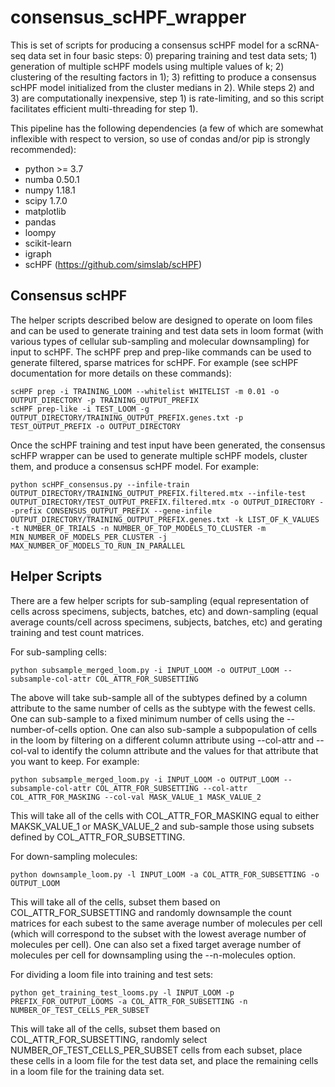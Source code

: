 # consensus_scHPF_wrapper

This is set of scripts for producing a consensus scHPF model for a scRNA-seq data set in four basic steps: 0) preparing training and test data sets; 1) generation of multiple scHPF models using multiple values of k; 2) clustering of the resulting factors in 1); 3) refitting to produce a consensus scHPF model initialized from the cluster medians in 2). While steps 2) and 3) are computationally inexpensive, step 1) is rate-limiting, and so this script facilitates efficient multi-threading for step 1). 

This pipeline has the following dependencies (a few of which are somewhat inflexible with respect to version, so use of condas and/or pip is strongly recommended):

- python >= 3.7
- numba 0.50.1
- numpy 1.18.1
- scipy 1.7.0
- matplotlib
- pandas
- loompy
- scikit-learn
- igraph
- scHPF (https://github.com/simslab/scHPF)

## Consensus scHPF
The helper scripts described below are designed to operate on loom files and can be used to generate training and test data sets in loom format (with various types of cellular sub-sampling and molecular downsampling) for input to scHPF.  The scHPF prep and prep-like commands can be used to generate filtered, sparse matrices for scHPF.  For example (see scHPF documentation for more details on these commands):

```
scHPF prep -i TRAINING_LOOM --whitelist WHITELIST -m 0.01 -o OUTPUT_DIRECTORY -p TRAINING_OUTPUT_PREFIX
scHPF prep-like -i TEST_LOOM -g OUTPUT_DIRECTORY/TRAINING_OUTPUT_PREFIX.genes.txt -p TEST_OUTPUT_PREFIX -o OUTPUT_DIRECTORY
```

Once the scHPF training and test input have been generated, the consensus scHFP wrapper can be used to generate multiple scHPF models, cluster them, and produce a consensus scHPF model.  For example:
```
python scHPF_consensus.py --infile-train OUTPUT_DIRECTORY/TRAINING_OUTPUT_PREFIX.filtered.mtx --infile-test OUTPUT_DIRECTORY/TEST_OUTPUT_PREFIX.filtered.mtx -o OUTPUT_DIRECTORY --prefix CONSENSUS_OUTPUT_PREFIX --gene-infile OUTPUT_DIRECTORY/TRAINING_OUTPUT_PREFIX.genes.txt -k LIST_OF_K_VALUES -t NUMBER_OF_TRIALS -n NUMBER_OF_TOP_MODELS_TO_CLUSTER -m MIN_NUMBER_OF_MODELS_PER_CLUSTER -j MAX_NUMBER_OF_MODELS_TO_RUN_IN_PARALLEL
```

## Helper Scripts
There are a few helper scripts for sub-sampling (equal representation of cells across specimens, subjects, batches, etc) and down-sampling (equal average counts/cell across specimens, subjects, batches, etc) and gerating training and test count matrices.

For sub-sampling cells:
```
python subsample_merged_loom.py -i INPUT_LOOM -o OUTPUT_LOOM --subsample-col-attr COL_ATTR_FOR_SUBSETTING
```
The above will take sub-sample all of the subtypes defined by a column attribute to the same number of cells as the subtype with the fewest cells. One can sub-sample to a fixed minimum number of cells using the --number-of-cells option. One can also sub-sample a subpopulation of cells in the loom by filtering on a different column attribute using --col-attr and --col-val to identify the column attribute and the values for that attribute that you want to keep.  For example:
```
python subsample_merged_loom.py -i INPUT_LOOM -o OUTPUT_LOOM --subsample-col-attr COL_ATTR_FOR_SUBSETTING --col-attr COL_ATTR_FOR_MASKING --col-val MASK_VALUE_1 MASK_VALUE_2
```
This will take all of the cells with COL_ATTR_FOR_MASKING equal to either MAKSK_VALUE_1 or MASK_VALUE_2 and sub-sample those using subsets defined by COL_ATTR_FOR_SUBSETTING.

For down-sampling molecules:
```
python downsample_loom.py -l INPUT_LOOM -a COL_ATTR_FOR_SUBSETTING -o OUTPUT_LOOM
```
This will take all of the cells, subset them based on COL_ATTR_FOR_SUBSETTING and randomly downsample the count matrices for each subest to the same average number of molecules per cell (which will correspond to the subset with the lowest average number of molecules per cell). One can also set a fixed target average number of molecules per cell for downsampling using the --n-molecules option.

For dividing a loom file into training and test sets:
```
python get_training_test_looms.py -l INPUT_LOOM -p PREFIX_FOR_OUTPUT_LOOMS -a COL_ATTR_FOR_SUBSETTING -n NUMBER_OF_TEST_CELLS_PER_SUBSET
```
This will take all of the cells, subset them based on COL_ATTR_FOR_SUBSETTING, randomly select NUMBER_OF_TEST_CELLS_PER_SUBSET cells from each subset, place these cells in a loom file for the test data set, and place the remaining cells in a loom file for the training data set.

